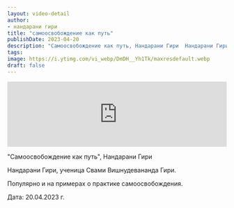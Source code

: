 ```yaml
---
layout: video-detail
author:
- нандарани гири
title: "самоосвобождение как путь"
publishDate: 2023-04-20
description: "Самоосвобождение как путь, Нандарани Гири  Нандарани Гири, ученица Свами Вишнудевананда Гири.  Популярно и на примерах о практике самоосвобождения.   Дата  20.04.2023 г."
tags: 
image: https://i.ytimg.com/vi_webp/DmDH__Yh1Tk/maxresdefault.webp
draft: false
---
```


<iframe width="100%" src="https://www.youtube.com/embed/DmDH__Yh1Tk" frameborder="0" allowfullscreen=""></iframe> 

 "Самоосвобождение как путь", Нандарани Гири

 Нандарани Гири, ученица Свами Вишнудевананда Гири.

 Популярно и на примерах о практике самоосвобождения.

  
 Дата: 20.04.2023 г.

  

 